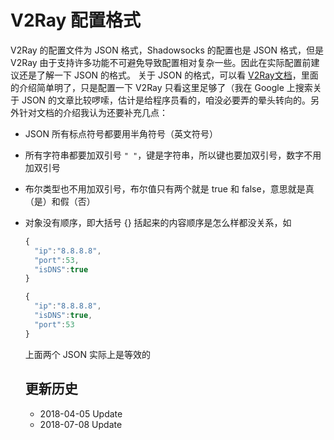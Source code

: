 # V2Ray 配置格式

V2Ray 的配置文件为 JSON 格式，Shadowsocks 的配置也是 JSON 格式，但是 V2Ray 由于支持许多功能不可避免导致配置相对复杂一些。因此在实际配置前建议还是了解一下 JSON 的格式。
关于 JSON 的格式，可以看 [V2Ray文档](https://www.v2ray.com/chapter_02/)，里面的介绍简单明了，只是配置一下 V2Ray 只看这里足够了（我在 Google 上搜索关于 JSON 的文章比较啰嗦，估计是给程序员看的，咱没必要弄的晕头转向的。另外针对文档的介绍我认为还要补充几点：

- JSON 所有标点符号都要用半角符号（英文符号）
- 所有字符串都要加双引号 `" "`，键是字符串，所以键也要加双引号，数字不用加双引号
- 布尔类型也不用加双引号，布尔值只有两个就是 true 和 false，意思就是真（是）和假（否）
- 对象没有顺序，即大括号 {} 括起来的内容顺序是怎么样都没关系，如

  ```javascript
  {
    "ip":"8.8.8.8",
    "port":53,
    "isDNS":true
  }
  ```

  ```javascript
  {
    "ip":"8.8.8.8",
    "isDNS":true,
    "port":53
  }
  ```

  上面两个 JSON 实际上是等效的


  ## 更新历史

  - 2018-04-05 Update
  - 2018-07-08 Update
  
